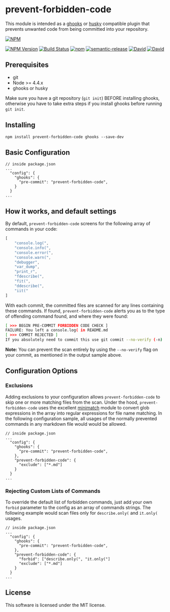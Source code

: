 # prevent-forbidden-code

This module is intended as a [ghooks](https://www.npmjs.com/package/ghooks "Kent Dodds' simple git hooks module") or [husky](https://www.npmjs.com/package/husky) compatible plugin that prevents unwanted code from being committed into your repository.

[![NPM](https://nodei.co/npm/prevent-forbidden-code.png?downloads=true&downloadRank=true&stars=true)](https://nodei.co/npm/prevent-forbidden-code/)

[![NPM Version](https://img.shields.io/npm/v/prevent-forbidden-code.svg?style=flat-square)](https://www.npmjs.com/package/prevent-forbidden-code)
[![Build Status](https://travis-ci.org/KeithPepin/prevent-forbidden-code.svg?branch=master)](https://travis-ci.org/KeithPepin/prevent-forbidden-code)
[![npm](https://img.shields.io/npm/dt/prevent-forbidden-code.svg?style=flat-square)](https://www.npmjs.com/package/prevent-forbidden-code)
[![semantic-release](https://img.shields.io/badge/%20%20%F0%9F%93%A6%F0%9F%9A%80-semantic--release-e10079.svg?style=flat-square)](https://github.com/semantic-release/semantic-release)
[![David](https://david-dm.org/KeithPepin/prevent-forbidden-code/status.svg?style=flat-square)](https://david-dm.org/KeithPepin/prevent-forbidden-code)
[![David](https://david-dm.org/KeithPepin/prevent-forbidden-code/dev-status.svg?style=flat-square)](https://david-dm.org/KeithPepin/prevent-forbidden-code?type=dev)

## Prerequisites

- git
- Node >= 4.4.x
- ghooks or husky

Make sure you have a git repository (`git init`) BEFORE installing ghooks, otherwise you have to take extra steps if you install ghooks before running `git init`.

## Installing

```
npm install prevent-forbidden-code ghooks --save-dev
```

## Basic Configuration

```
// inside package.json
...
  "config": {
    "ghooks": {
      "pre-commit": "prevent-forbidden-code",
    }
  }
...
```

## How it works, and default settings
By default, `prevent-forbidden-code` screens for the following array of commands in your code:

```javascript
[
    "console.log(",
    "console.info(",
    "console.error(",
    "console.warn(",
    "debugger",
    "var_dump",
    "print_r",
    "fdescribe(",
    "fit(",
    "ddescribe(",
    "iit("
]
```

With each commit, the committed files are scanned for any lines containing these commands.  If found, `prevent-forbidden-code` alerts you as to the type of offending command found, and where they were found:

```bash
[ >>> BEGIN PRE-COMMIT FORBIDDEN CODE CHECK ]
FAILURE: You left a console.log( in README.md
[ >>> COMMIT REJECTED ]
If you absolutely need to commit this use git commit --no-verify (-n)
```

**Note:** You can prevent the scan entirely by using the `--no-verify` flag on your commit, as mentioned in the output sample above.

## Configuration Options

### Exclusions
Adding exclusions to your configuration allows `prevent-forbidden-code` to skip one or more matching files from the scan.  Under the hood, `prevent-forbidden-code` uses the excellent [minimatch](https://www.npmjs.com/package/minimatch "minimatch's npm page") module to convert glob expressions in the array into regular expressions for file name matching.  In the following configuration sample, all usages of the normally prevented commands in any markdown file would would be allowed.

```
// inside package.json
...
  "config": {
    "ghooks": {
      "pre-commit": "prevent-forbidden-code",
    },
    "prevent-forbidden-code": {
      "exclude": ["*.md"]
    }
  }
...
```

### Rejecting Custom Lists of Commands
To override the default list of forbidden commands, just add your own `forbid` parameter to the config as an array of commands strings.  The following example would scan files only for `describe.only(` and `it.only(` usages.

```
// inside package.json
...
  "config": {
    "ghooks": {
      "pre-commit": "prevent-forbidden-code",
    },
    "prevent-forbidden-code": {
      "forbid": ["describe.only(", "it.only("]  
      "exclude": ["*.md"]
    }
  }
...
```

## License
This software is licensed under the MIT license.
